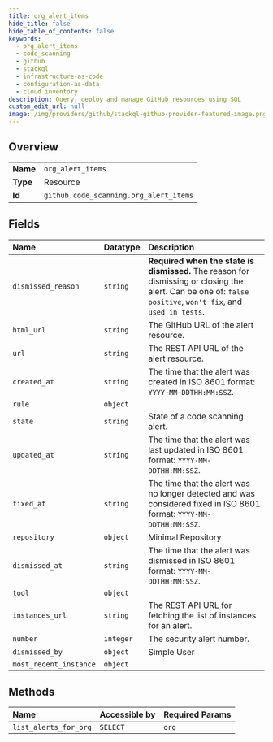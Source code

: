 ```yaml
---
title: org_alert_items
hide_title: false
hide_table_of_contents: false
keywords:
  - org_alert_items
  - code_scanning
  - github    
  - stackql
  - infrastructure-as-code
  - configuration-as-data
  - cloud inventory
description: Query, deploy and manage GitHub resources using SQL
custom_edit_url: null
image: /img/providers/github/stackql-github-provider-featured-image.png
---
```

  
    

## Overview
<table><tbody>
<tr><td><b>Name</b></td><td><code>org_alert_items</code></td></tr>
<tr><td><b>Type</b></td><td>Resource</td></tr>
<tr><td><b>Id</b></td><td><code>github.code_scanning.org_alert_items</code></td></tr>
</tbody></table>

## Fields
| Name | Datatype | Description |
|:-----|:---------|:------------|
| `dismissed_reason` | `string` | **Required when the state is dismissed.** The reason for dismissing or closing the alert. Can be one of: `false positive`, `won't fix`, and `used in tests`. |
| `html_url` | `string` | The GitHub URL of the alert resource. |
| `url` | `string` | The REST API URL of the alert resource. |
| `created_at` | `string` | The time that the alert was created in ISO 8601 format: `YYYY-MM-DDTHH:MM:SSZ`. |
| `rule` | `object` |  |
| `state` | `string` | State of a code scanning alert. |
| `updated_at` | `string` | The time that the alert was last updated in ISO 8601 format: `YYYY-MM-DDTHH:MM:SSZ`. |
| `fixed_at` | `string` | The time that the alert was no longer detected and was considered fixed in ISO 8601 format: `YYYY-MM-DDTHH:MM:SSZ`. |
| `repository` | `object` | Minimal Repository |
| `dismissed_at` | `string` | The time that the alert was dismissed in ISO 8601 format: `YYYY-MM-DDTHH:MM:SSZ`. |
| `tool` | `object` |  |
| `instances_url` | `string` | The REST API URL for fetching the list of instances for an alert. |
| `number` | `integer` | The security alert number. |
| `dismissed_by` | `object` | Simple User |
| `most_recent_instance` | `object` |  |
## Methods
| Name | Accessible by | Required Params |
|:-----|:--------------|:----------------|
| `list_alerts_for_org` | `SELECT` | `org` |

